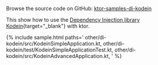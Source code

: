 [//]: # (title: Kodein DI)
[//]: # (category: samples)
[//]: # (caption: Kodein DI)

Browse the source code on GitHub: [ktor-samples-di-kodein](https://github.com/ktorio/ktor-samples/tree/master/other/di-kodein)

This show how to use the [Dependency Injection library Kodein](http://kodein.org/Kodein-DI/){target="_blank"} with ktor.

{% include sample.html paths='
    other/di-kodein/src/KodeinSimpleApplication.kt,
    other/di-kodein/test/KodeinSimpleApplicationTest.kt,
    other/di-kodein/src/KodeinAdvancedApplication.kt,
' %}